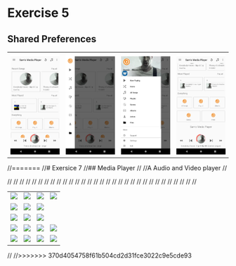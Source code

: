 # Exercise 5
## Shared Preferences
<table>
  <tr>
    <td><img src="./images/i1.png" width=240 ></td>
    <td><img src="./images/i2.png" width=240 ></td>
    <td><img src="./images/i3.png" width=240 ></td>
    <td><img src="./images/i4.png" width=240 ></td>
  </tr>
 </table>
 
//=======
//# Exersice 7
//## Media Player
//
//A Audio and Video player
//<table>
//<tr>
//<td><img src="./.images/h1.png" width=300 ></td>
//<td><img src="./.images/i1.png" width=300 ></td>
//<td><img src="./.images/i2.png" width=300 ></td>
//<td><img src="./.images/i3.png" width=300 ></td>
//</tr>
//
//<tr>
//  <td><img src="./.images/i4.png" width=300 ></td>
//<td><img src="./.images/i5.png" width=300 ></td>
//<td><img src="./.images/i6.png" width=300 ></td>
//</tr>
//<tr>
//<td><img src="./.images/i7.png" width=300 ></td>
//<td><img src="./.images/i8.png" width=300 ></td>
//<td><img src="./.images/i9.png" width=300 ></td>
//</tr>
//<tr>
//<td><img src="./.images/i10.png" width=300 ></td>
//<td><img src="./.images/i11.png" width=300 ></td>
//<td><img src="./.images/i12.png" width=300 ></td>
//<td><img src="./.images/i13.png" width=300 ></td>
//</tr>
//
//<tr>
//<td><img src="./.images/v1.png" width=300 ></td>
//<td><img src="./.images/v2.png" width=300 ></td>
//<td><img src="./.images/v3.png" width=300 ></td>
//<td><img src="./.images/v4.png" width=300 ></td>
//</tr>
//</table>
//
//>>>>>>> 370d4054758f61b504cd2d31fce3022c9e5cde93

